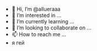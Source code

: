 - 👋 Hi, I’m @allueraaa
- 👀 I’m interested in ...
- 🌱 I’m currently learning ...
- 💞️ I’m looking to collaborate on ...
- 📫 How to reach me ...
- я гей

<!---
allueraaa/allueraaa is a ✨ special ✨ repository because its `README.md` (this file) appears on your GitHub profile.
You can click the Preview link to take a look at your changes.
--->
